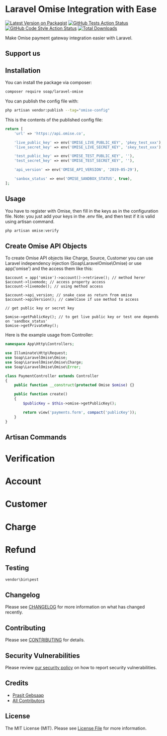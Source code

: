 # Laravel Omise Integration with Ease

[![Latest Version on Packagist](https://img.shields.io/packagist/v/soap/laravel-omise.svg?style=flat-square)](https://packagist.org/packages/soap/laravel-omise)
[![GitHub Tests Action Status](https://img.shields.io/github/actions/workflow/status/soap/laravel-omise/run-tests.yml?branch=main&label=tests&style=flat-square)](https://github.com/soap/laravel-omise/actions?query=workflow%3Arun-tests+branch%3Amain)
[![GitHub Code Style Action Status](https://img.shields.io/github/actions/workflow/status/soap/laravel-omise/fix-php-code-style-issues.yml?branch=main&label=code%20style&style=flat-square)](https://github.com/soap/laravel-omise/actions?query=workflow%3A"Fix+PHP+code+style+issues"+branch%3Amain)
[![Total Downloads](https://img.shields.io/packagist/dt/soap/laravel-omise.svg?style=flat-square)](https://packagist.org/packages/soap/laravel-omise)

Make Omise payment gateway integration easier with Laravel.

## Support us



## Installation

You can install the package via composer:

```bash
composer require soap/laravel-omise
```

You can publish the config file with:

```bash
php artisan vendor:publish --tag="omise-config"
```

This is the contents of the published config file:

```php
return [
    'url' => 'https://api.omise.co',

    'live_public_key' => env('OMISE_LIVE_PUBLIC_KEY', 'pkey_test_xxx'),
    'live_secret_key' => env('OMISE_LIVE_SECRET_KEY', 'skey_test_xxx'),

    'test_public_key' => env('OMISE_TEST_PUBLIC_KEY', ''),
    'test_secret_key' => env('OMISE_TEST_SECRET_KEY', ''),

    'api_version' => env('OMISE_API_VERSION', '2019-05-29'),

    'sanbox_status' => env('OMISE_SANDBOX_STATUS', true),
];
```


## Usage

You have to register with Omise, then fill in the keys as in the configuration file.
Note: you just add your keys in the .env file, and then test if it is valid using artisan command.
```php
php artisan omise:verify

```
## Create Omise API Objects
To create Omise API objects like Charge, Source, Customer you can use Laravel independency injection (Soap\LaravelOmise\Omise) or use app('omise') and the access them like this:
```
$account = app('omise')->account()->retrieve(); // method herer
$account->livemode; // access property access
$account->livemode(); // using method access

$account->api_version; // snake case as return from omise
$account->apiVersion(); // camelCase if use method to access

// get public key or secret key

$omise->getPublicKey(); // to get live public key or test one depends on 'sandbox_status'
$omise->getPrivateKey();
```
Here is the example usage from Controller:
```php
namespace App\Http\Controllers;

use Illuminate\Http\Request;
use Soap\LaravelOmise\Omise;
use Soap\LaravelOmise\Omise\Charge;
use Soap\LaravelOmise\Omise\Error;

class PaymentController extends Controller
{
    public function __construct(protected Omise $omise) {}

    public function create()
    {
        $publicKey = $this->omise->getPublicKey();

        return view('payments.form', compact('publicKey'));
    }
}
```
## Artisan Commands
# Verification
# Account
# Customer
# Charge
# Refund

## Testing

```bash
vendor\bin\pest
```

## Changelog

Please see [CHANGELOG](CHANGELOG.md) for more information on what has changed recently.

## Contributing

Please see [CONTRIBUTING](CONTRIBUTING.md) for details.

## Security Vulnerabilities

Please review [our security policy](../../security/policy) on how to report security vulnerabilities.

## Credits

- [Prasit Gebsaap](https://github.com/soap)
- [All Contributors](../../contributors)

## License

The MIT License (MIT). Please see [License File](LICENSE.md) for more information.
